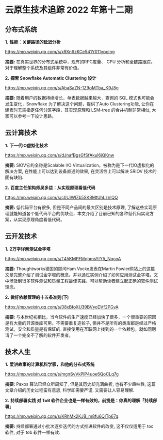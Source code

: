 # 云原生技术追踪 2022 年第十二期

## 分布式系统

**1.** **性能：关键路径的延迟分析**

https://mp.weixin.qq.com/s/x9Xn6zKCe541Y011ypoIng

**摘要:** 在真实世界的分布式系统中，现有的RPC度量、 CPU 分析和全链路跟踪，对于理解整个系统及其组件非常有价值。

**2.** **探索 Snowflake Automatic Clustering 设计**

https://mp.weixin.qq.com/s/AbaSaZN-1Z9oMTba_K9J8g

**摘要:** 随着用户的数据持续增长，单表数据越来越大，查询的 SQL 模式也可能会发生变化，Snowflake 为了解决这个问题，提供了Auto Clustering功能, 让你在建表时无需指定任何分区字段，其实现原理和 LSM-tree 的合并机制非常相似, 大家可以参考一下设计思路。

## 云计算技术

**1.** **下一代IO虚拟化技术**

https://mp.weixin.qq.com/s/dJnafBgsGfSfAkuI6jQKnw

**摘要:** SIOV它的全称是Scalable I/O Virtualization，被称为是下一代IO虚拟化的解决方案, 在性能上可以达到设备直通的效果, 在灵活性上可以解决 SRIOV 技术的固有缺陷.

**2.** **百度主任架构师吴多益：从实现原理看低代码**

https://mp.weixin.qq.com/s/c0UIWlZb5SK8MtUhLznIQQ

**摘要:** 低代码平台有很多, 但是不同产品间的最大区别是技术原理, 了解这些实现原理就能知道各个低代码平台的优缺点，本文介绍了目前已知的各种低代码实现方案，从实现原理角度看低代码。

## 云开发技术

**1.** **2万字详解测试金字塔**

https://mp.weixin.qq.com/s/T45KMPFMqhmsYtY5_NqooA

**摘要:** Thoughtworks德国的顾问Ham Vocke发表在Martin Fowler网站上的这篇文章完整介绍了测试金字塔的概念，并以通过实例介绍了如何应用测试金字塔。文中涉及到很多软件测试和质量工程最佳实践，可以帮助读者建立起正确的软件测试理念。

**2.** **做好依赖管理的十五条准则(下)**

https://mp.weixin.qq.com/s/08xBfoXU39BVyoDVf2PGvA

**摘要:** 与本世纪初相比，当今软件的生产速度已经加快了很多，一个很重要的原因是有大量的开源类库可用，不需要重复造轮子, 但并不是所有的类库都是经过严格测试，安全和质量是有保证的. 直接使用在互联网上找到的一个依赖包，就如同聘请了一个完全不了解的软件开发者。

## 技术人生

**1.** **爱讲故事的计算机科学家，和他的分布式系统**

https://mp.weixin.qq.com/s/mgnSvVkPlP4uoe6QoCLq7g

**摘要:** Paxos 算法已经众所周知了, 但是其历史却充满曲折, 也有不少趣味性, 这篇文章介绍的历史过程蛮有意思, 科学即需要严谨, 又需要让人容易理解.

**2.** **持续部署实践 对 ToB 软件企业也是一样有效的，前提是：你真的理解「持续部署」**

https://mp.weixin.qq.com/s/KRhMk2KJB_m8fu6QlTp67g

**摘要:** 持续部署通过小批次逐步迭代的方式推进软件的改变, 这不仅仅适用于 toc 软件, 对于 tob 软件一样有效.

